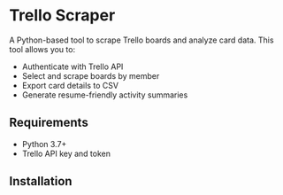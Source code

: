 # Trello Scraper

A Python-based tool to scrape Trello boards and analyze card data. This tool allows you to:
- Authenticate with Trello API
- Select and scrape boards by member
- Export card details to CSV
- Generate resume-friendly activity summaries

## Requirements
- Python 3.7+
- Trello API key and token

## Installation
